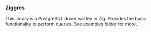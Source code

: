 ### Ziggres ###

This library is a PostgreSQL driver written in Zig. Provides the basic functionality to perform queries. See examples folder for more.